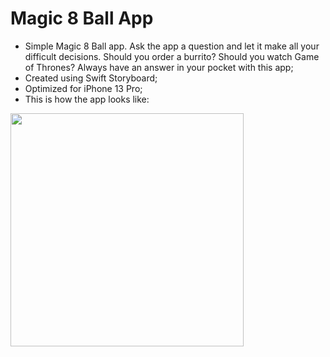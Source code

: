 # Magic 8 Ball App

- Simple Magic 8 Ball app. Ask the app a question and let it make all your difficult decisions. Should you order a burrito? Should you watch Game of Thrones? Always have an answer in your pocket with this app;
- Created using Swift Storyboard;
- Optimized for iPhone 13 Pro;
- This is how the app looks like:

<img src="https://raw.githubusercontent.com/hugosilvag6/SWIFT-magicBall/main/Magic%208%20Ball/Assets.xcassets/screenshot.imageset/screenshot.png" width="373">

